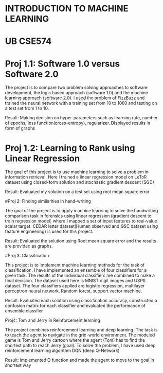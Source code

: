 # INTRODUCTION TO MACHINE LEARNING
# UB CSE574

# Proj 1.1: Software 1.0 versus Software 2.0

The project is to compare two problem solving approaches to software development, the logic based approach (software 1.0) and the machine learning approach (software 2.0). I used the problem of FizzBuzz and trained the neural network with a training set from 10 to 1000 and testing on a test set from 1 to 10.

Result: Making decision on hyper-parameters such as learning rate, number of epochs, loss function(cross-entropy), regularizer. Displayed results in form of graphs

# Proj 1.2: Learning to Rank using Linear Regression

The goal of this project is to use machine learning to solve a problem in information retrieval. Here I trained a linear regression model on LeToR dataset using closed-form solution and stochastic gradient descent (SGD)

Result: Evaluated my solution on a test set using root mean square error

#Proj 2: Finding similarities in hand-writing

The goal of the project is to apply machine learning to solve the handwriting comparison task in forensics using linear regression (gradient descent to train regression model) where I mapped a set of input features to real-value scalar target. CEDAR letter dataset(Human observed and GSC dataset using feature engineering) is used for this project.

Result: Evaluated the solution using Root mean square error and the results are provided as graphs.

#Proj 3: Classification

This project is to implement machine learning methods for the task of classification. I have implemented an ensemble of four classifiers for a given task. The results of the individual classifiers are combined to make a final decision. The dataset used here is MNIST digit images and USPS dataset. The four classifiers applied are logistic regression, multilayer perceptron neural network, Random forest, support vector machine.

Result: Evaluated each solution using classification accuracy, constructed a confusion matrix for each classifier and evaluated the performance of ensemble classfier

Proj4: Tom and Jerry in Reinforcement learning

The project combines reinforcement learning and deep learning. The task is to teach the agent to navigate in the grid-world environment. The modeled game is Tom and Jerry cartoon where the agent (Tom) has to find the shortest path to reach Jerry (goal). To solve the problem, I have used deep reinforcement learning algorithm DQN (deep Q-Network)

Result: Implemented Q function and made the agent to move to the goal in shortest way